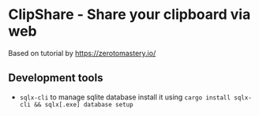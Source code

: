 # ClipShare - Share your clipboard via web

Based on tutorial by <https://zerotomastery.io/>

## Development tools

- `sqlx-cli` to manage sqlite database install it using `cargo install sqlx-cli && sqlx[.exe] database setup`


